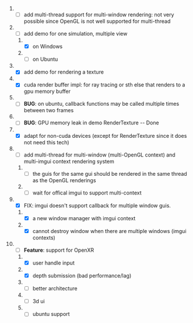 1. - [ ] add multi-thread support for multi-window rendering: not very possible since OpenGL is not well supported for multi-thread
2. - [ ] add demo for one simulation, multiple view
   1. - [x] on Windows
   2. - [ ] on Ubuntu
3. - [x] add demo for rendering a texture
4. - [x] cuda render buffer impl: for ray tracing or sth else that renders to a gpu memory buffer
5. - [ ] **BUG**: on ubuntu, callback functions may be called multiple times between two frames
6. - [ ] **BUG**: GPU memory leak in demo RenderTexture -- Done
7. - [x] adapt for non-cuda devices (except for RenderTexture since it does not need this tech)
8. - [ ] add multi-thread for multi-window (multi-OpenGL context) and multi-imgui context rendering system
   1. - [ ] the guis for the same gui should be rendered in the same thread as the OpenGL renderings
   2. - [ ] wait for offical imgui to support multi-context
9. - [x] FIX: imgui doesn't support callback for multiple window guis.
   1. - [x] a new window manager with imgui context
   2. - [x] cannot destroy window when there are multiple windows (imgui contexts)
10. - [ ] **Feature**: support for OpenXR
    1. - [x] user handle input
    2. - [x] depth submission (bad performance/lag)
    3. - [ ] better architecture
    4. - [ ] 3d ui
    5. - [ ] ubuntu support
